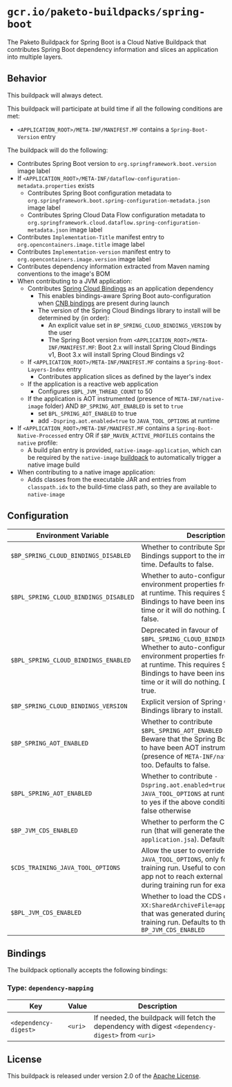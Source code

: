 # `gcr.io/paketo-buildpacks/spring-boot`
The Paketo Buildpack for Spring Boot is a Cloud Native Buildpack that contributes Spring Boot dependency information and slices an application into multiple layers.

## Behavior

This buildpack will always detect.

This buildpack will participate at build time if all the following conditions are met:

* `<APPLICATION_ROOT>/META-INF/MANIFEST.MF` contains a `Spring-Boot-Version` entry

The buildpack will do the following:

* Contributes Spring Boot version to `org.springframework.boot.version` image label
* If `<APPLICATION_ROOT>/META-INF/dataflow-configuration-metadata.properties` exists
  * Contributes Spring Boot configuration metadata to `org.springframework.boot.spring-configuration-metadata.json` image label
  * Contributes Spring Cloud Data Flow configuration metadata to `org.springframework.cloud.dataflow.spring-configuration-metadata.json` image label
* Contributes `Implementation-Title` manifest entry to `org.opencontainers.image.title` image label
* Contributes `Implementation-version` manifest entry to `org.opencontainers.image.version` image label
* Contributes dependency information extracted from Maven naming conventions to the image's BOM
* When contributing to a JVM application:
    * Contributes [Spring Cloud Bindings][b] as an application dependency
      * This enables bindings-aware Spring Boot auto-configuration when [CNB bindings][c] are present during launch
      * The version of the Spring Cloud Bindings library to install will be determined by (in order):
        * An explicit value set in `BP_SPRING_CLOUD_BINDINGS_VERSION` by the user
        * The Spring Boot version from  `<APPLICATION_ROOT>/META-INF/MANIFEST.MF`: Boot 2.x will install Spring Cloud Bindings v1, Boot 3.x will install Spring Cloud Bindings v2
    * If `<APPLICATION_ROOT>/META-INF/MANIFEST.MF` contains a `Spring-Boot-Layers-Index` entry
      * Contributes application slices as defined by the layer's index
    * If the application is a reactive web application
      * Configures `$BPL_JVM_THREAD_COUNT` to 50
    * If the application is AOT instrumented (presence of `META-INF/native-image` folder) AND `BP_SPRING_AOT_ENABLED` is set to `true`
      * set `BPL_SPRING_AOT_ENABLED` to true
      * add `-Dspring.aot.enabled=true` to `JAVA_TOOL_OPTIONS` at runtime
* If `<APPLICATION_ROOT>/META-INF/MANIFEST.MF` contains a `Spring-Boot-Native-Processed` entry OR if `$BP_MAVEN_ACTIVE_PROFILES` contains the `native` profile:
  * A build plan entry is provided, `native-image-application`, which can be required by the `native-image` [buildpack](https://github.com/paketo-buildpacks/native-image) to automatically trigger a native image build
* When contributing to a native image application:
   * Adds classes from the executable JAR and entries from `classpath.idx` to the build-time class path, so they are available to `native-image`

[b]: https://github.com/spring-cloud/spring-cloud-bindings
[c]: https://github.com/buildpacks/spec/blob/main/extensions/bindings.md

## Configuration
| Environment Variable                  | Description                                                                                                                                                                                                                                                             |
|---------------------------------------|-------------------------------------------------------------------------------------------------------------------------------------------------------------------------------------------------------------------------------------------------------------------------|
| `$BP_SPRING_CLOUD_BINDINGS_DISABLED`  | Whether to contribute Spring Cloud Bindings support to the image at build time.  Defaults to false.                                                                                                                                                                     |
| `$BPL_SPRING_CLOUD_BINDINGS_DISABLED` | Whether to auto-configure Spring Boot environment properties from bindings at runtime. This requires Spring Cloud Bindings to have been installed at build time or it will do nothing. Defaults to false.                                                               |
| `$BPL_SPRING_CLOUD_BINDINGS_ENABLED`  | Deprecated in favour of `$BPL_SPRING_CLOUD_BINDINGS_DISABLED`. Whether to auto-configure Spring Boot environment properties from bindings at runtime. This requires Spring Cloud Bindings to have been installed at build time or it will do nothing. Defaults to true. |
| `$BP_SPRING_CLOUD_BINDINGS_VERSION`   | Explicit version of Spring Cloud Bindings library to install.                                                                                                                                                                                                           |
| `$BP_SPRING_AOT_ENABLED`              | Whether to contribute `$BPL_SPRING_AOT_ENABLED` at runtime. Beware that the Spring Boot app needs to have been AOT instrumented (presence of `META-INF/native-image`) too. Defaults to false.                                                                           |
| `$BPL_SPRING_AOT_ENABLED`             | Whether to contribute `-Dspring.aot.enabled=true` to `JAVA_TOOL_OPTIONS` at runtime. Defaults to yes if the above conditions were met; false otherwise                                                                                                                  |                                                                                                           
| `$BP_JVM_CDS_ENABLED`                 | Whether to perform the CDS training run (that will generate the caching file `application.jsa`). Defaults to false.                                                                                                                                                     |
| `$CDS_TRAINING_JAVA_TOOL_OPTIONS`     | Allow the user to override the default `JAVA_TOOL_OPTIONS`, only for the CDS training run. Useful to configure your app not to reach external services during training run for example.                                                                                 |
| `$BPL_JVM_CDS_ENABLED`                | Whether to load the CDS caching file (`-XX:SharedArchiveFile=application.jsa`) that was generated during the CDS training run. Defaults to the value of `BP_JVM_CDS_ENABLED`                                                                                            |
## Bindings
The buildpack optionally accepts the following bindings:

### Type: `dependency-mapping`
| Key                   | Value   | Description                                                                                       |
| --------------------- | ------- | ------------------------------------------------------------------------------------------------- |
| `<dependency-digest>` | `<uri>` | If needed, the buildpack will fetch the dependency with digest `<dependency-digest>` from `<uri>` |

## License
This buildpack is released under version 2.0 of the [Apache License][a].

[a]: http://www.apache.org/licenses/LICENSE-2.0

